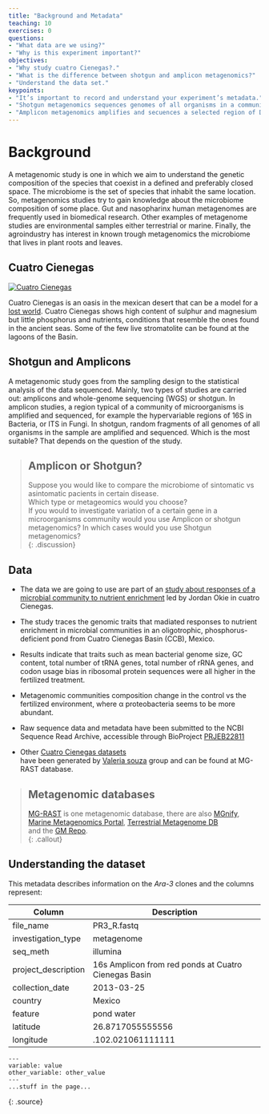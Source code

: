 ```yaml
---
title: "Background and Metadata"
teaching: 10
exercises: 0
questions:
- "What data are we using?"  
- "Why is this experiment important?"  
objectives:
- "Why study cuatro Cienegas?."
- "What is the difference between shotgun and amplicon metagenomics?"  
- "Understand the data set."
keypoints:
- "It’s important to record and understand your experiment’s metadata."  
- "Shotgun metagenomics sequences genomes of all organisms in a community."     
- "Amplicon metagenomics amplifies and secuences a selected region of DNA."   
---
```


# Background  
A metagenomic study is one in which we aim to understand the genetic composition 
of the species that coexist in a defined and preferably closed space. The microbiome
is the set of species that inhabit the same location. So, metagenomics studies try 
to gain knowledge about the microbiome composition of some place. Gut and nasopharinx 
human metagenomes are frequently used in biomedical research. Other examples of metagenome 
studies are environmental samples either terrestrial or marine. Finally, the agroindustry 
has interest in known trough metagenomics the microbiome that lives in plant roots and leaves.

## Cuatro Cienegas  
<a href="{{ page.root }}/fig/md-01-data-Stromatolites.jpeg">
  <img src="{{ page.root }}/fig/md-01-data-Stromatolites.jpeg" alt="Cuatro Cienegas" />
</a>

Cuatro Cienegas is an oasis in the mexican desert that can be a model for a 
[lost world](https://elifesciences.org/articles/38278).  Cuatro Cienegas shows
high content of sulphur and magnesium but little phosphorus and nutrients, conditions 
that resemble the ones found in the ancient seas. Some of the few live stromatolite
can be found at the lagoons of the Basin.  
  
## Shotgun and Amplicons    
A metagenomic study goes from the sampling design to the statistical analysis of the data sequenced. 
Mainly, two types of studies are carried out: amplicons and whole-genome sequencing (WGS) or shotgun. 
In amplicon studies, a region typical of a community of microorganisms is amplified and sequenced, 
for example the hypervariable regions of 16S in Bacteria, or ITS in Fungi.  In shotgun, random fragments 
of all genomes of all organisms in the sample are amplified and sequenced. Which is the most suitable? 
That depends on the question of the study.  

> ## Amplicon or Shotgun? 
>
> Suppose you would like to compare the microbiome of sintomatic vs asintomatic pacients in certain disease.  
> Which type or metageomics would you choose?  
> If you would to investigate variation of a certain gene in a microorganisms community would you use Amplicon
> or shotgun metagenomics?
> In which cases would you use Shotgun metagenomics?  
{: .discussion}

## Data 
  - The data we are going to use are part of an 
  [study about responses of a microbial community to nutrient enrichment](https://elifesciences.org/articles/49816)
  led by Jordan Okie in cuatro Cienegas. 
   
   - The study traces the genomic traits that madiated responses to nutrient enrichment
   in microbial communities in an oligotrophic, phosphorus-deficient pond
   from Cuatro Cienegas Basin (CCB), Mexico.
   
  - Results indicate that traits such as mean bacterial genome size, GC content, 
  total number of tRNA genes, total number of rRNA genes, and codon usage bias in 
  ribosomal protein sequences were all higher in the fertilized treatment.  
  
  - Metagenomic communities composition change in the control vs the 
  fertilized environment, where α proteobacteria seems to be more abundant.
  
  - Raw sequence data and metadata have been submitted to the NCBI Sequence Read 
  Archive, accessible through BioProject 
  [PRJEB22811](https://www.ncbi.nlm.nih.gov/sra/?term=PRJEB22811)
  
  - Other [Cuatro Cienegas datasets](https://www.mg-rast.org/mgmain.html?mgpage=search&search=cuatro%20cienegas)    
  have been generated by [Valeria souza](https://es.wikipedia.org/wiki/Valeria_Souza_Saldivar) group
  and can be found at MG-RAST database. 
  

> ## Metagenomic databases
>
> [MG-RAST](https://www.mg-rast.org/index.html?stay=1) is one metagenomic database, there are also 
> [MGnify](https://www.ebi.ac.uk/metagenomics/), 
> [Marine Metagenomics Portal](https://mmp.sfb.uit.no/), 
> [Terrestrial Metagenome DB](https://webapp.ufz.de/tmdb/)  
> and the [GM Repo](https://gmrepo.humangut.info/home).   
{: .callout}


## Understanding the dataset  
This metadata describes information on the *Ara-3* clones and the columns represent:

| Column           | Description                                |
|------------------|--------------------------------------------|
| file_name	          | PR3_R.fastq				|
| investigation_type	       | metagenome		|
| seq_meth            | illumina	|
| project_description	        |  16s Amplicon from red ponds at Cuatro Cienegas Basin			|
| collection_date       | 2013-03-25 |
| country          | Mexico |
| feature         | pond water |
| latitude              | 26.8717055555556	|
| longitude        | .102.021061111111 |

~~~
---
variable: value
other_variable: other_value
---
...stuff in the page...
~~~
{: .source}

